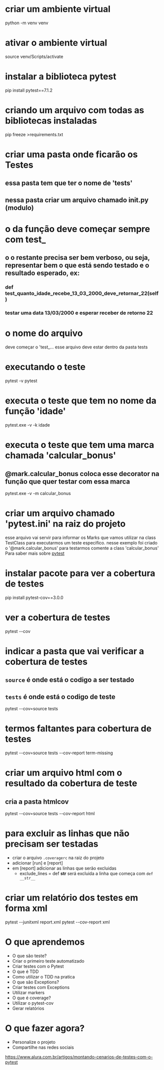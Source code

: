 # criar um ambiente virtual
python -m venv venv

# ativar o ambiente virtual
source venv/Scripts/activate

# instalar a biblioteca pytest
pip install pytest==7.1.2

# criando um arquivo com todas as bibliotecas instaladas
pip freeze >requirements.txt

# criar uma pasta onde ficarão os Testes
## essa pasta tem que ter o nome de 'tests'
## nessa pasta criar um arquivo chamado __init__.py (modulo)

# o da função deve começar sempre com test_
## o o restante precisa ser bem verboso, ou seja, representar bem o que está sendo testado e o resultado esperado, ex:
### def test_quanto_idade_recebe_13_03_2000_deve_retornar_22(self)
### testar uma data 13/03/2000 e esperar receber de retorno 22

# o nome do arquivo 
deve começar o 'test_...
esse arquivo deve estar dentro da pasta tests

# executando o teste
pytest -v
pytest

# executa o teste que tem no nome da função 'idade'
pytest.exe -v -k idade

# executa o teste que tem uma marca chamada 'calcular_bonus'
## @mark.calcular_bonus coloca esse decorator na função que quer testar com essa marca
pytest.exe -v -m calcular_bonus

# criar um arquivo chamado 'pytest.ini' na raiz do projeto
esse arquivo vai servir para informar os Marks que vamos 
utilizar na class TestClass para executarmos um 
teste especifico.
nesse exemplo foi criado o '@mark.calcular_bonus'
para testarmos comente a class 'calcular_bonus'
Para saber mais sobre [pytest](https://docs.pytest.org/en/7.1.x/how-to/mark.html#mark)

# instalar pacote para ver a cobertura de testes
pip install pytest-cov==3.0.0

# ver a cobertura de testes
pytest --cov

# indicar a pasta que vai verificar a cobertura de testes
## `source` é onde está o codigo a ser testado
## `tests` é onde está o codigo de teste
pytest --cov=source tests

# termos faltantes para cobertura de testes
pytest --cov=source tests --cov-report term-missing

# criar um arquivo html com o resultado da cobertura de teste
## cria a pasta htmlcov
pytest --cov=source tests --cov-report html

# para excluir as linhas que não precisam ser testadas
* criar o arquivo `.coveragerc` na raiz do projeto
* adicionar [run] e [report]
* em [report] adicionar as linhas que serão excluidas
    - exclude_lines = 
        def __str__
    será excluida a linha que começa com `def __str__`

# criar um relatório dos testes em forma xml
pytest --junitxml report.xml
pytest --cov-report xml


# O que aprendemos
* O que são teste?
* Criar o primeiro teste automatizado
* Criar testes com o Pytest
* O que é TDD
* Como utilizar o TDD na pratica
* O que são Exceptions?
* Criar testes com Exceptions
* Utilizar markers
* O que é coverage?
* Utilizar o pytest-cov
* Gerar relatórios

# O que fazer agora?
* Personalize o projeto
* Compartilhe nas redes sociais

https://www.alura.com.br/artigos/montando-cenarios-de-testes-com-o-pytest